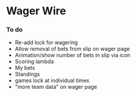 # Wager Wire

### To do
- Re-add lock for wagering
- Allow removal of bets from slip on wager page
- Animation/show number of bets in slip via icon
- Scoring lambda
- My bets
- Standings
- games lock at individual times
- "more team data" on wager page